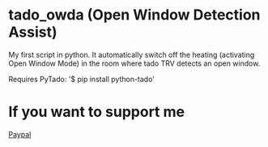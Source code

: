# tado_owda (Open Window Detection Assist)

My first script in python.
It automatically switch off the heating (activating Open Window Mode) in the room where tado TRV detects an open window.

Requires PyTado:
'$ pip install python-tado'

# If you want to support me
[Paypal](https://paypal.me/adrianslabu)
